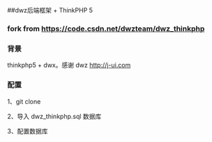 ##dwz后端框架 + ThinkPHP 5

### fork from https://code.csdn.net/dwzteam/dwz_thinkphp 

### 背景

thinkphp5 + dwx。感谢 dwz http://j-ui.com

### 配置

1、git clone 

2、导入 dwz_thinkphp.sql 数据库

3、配置数据库
